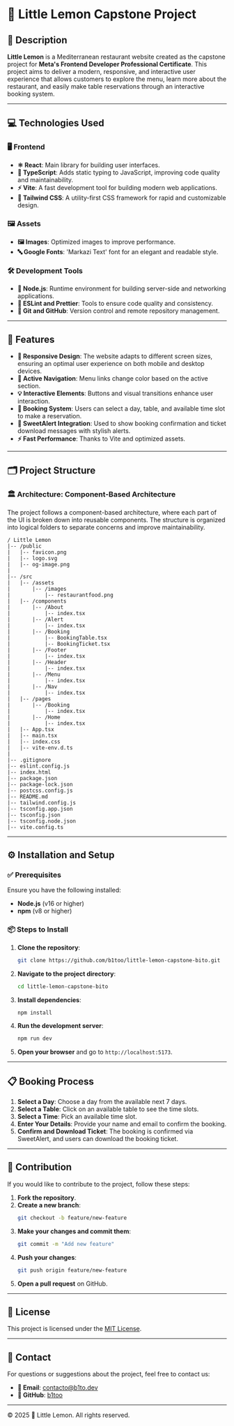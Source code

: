 # 🍋 Little Lemon Capstone Project

## 📖 Description
**Little Lemon** is a Mediterranean restaurant website created as the capstone project for **Meta's Frontend Developer Professional Certificate**. This project aims to deliver a modern, responsive, and interactive user experience that allows customers to explore the menu, learn more about the restaurant, and easily make table reservations through an interactive booking system.

---

## 💻 Technologies Used

### 🖥️ Frontend
- **⚛️ React**: Main library for building user interfaces.
- **📘 TypeScript**: Adds static typing to JavaScript, improving code quality and maintainability.
- **⚡ Vite**: A fast development tool for building modern web applications.
- **🎨 Tailwind CSS**: A utility-first CSS framework for rapid and customizable design.

### 🖼️ Assets
- **🖼️ Images**: Optimized images to improve performance.
- **🔤 Google Fonts**: 'Markazi Text' font for an elegant and readable style.

### 🛠️ Development Tools
- **🧩 Node.js**: Runtime environment for building server-side and networking applications.
- **🧹 ESLint and Prettier**: Tools to ensure code quality and consistency.
- **🔗 Git and GitHub**: Version control and remote repository management.

---

## 🌟 Features
- **📱 Responsive Design**: The website adapts to different screen sizes, ensuring an optimal user experience on both mobile and desktop devices.
- **🎯 Active Navigation**: Menu links change color based on the active section.
- **💡 Interactive Elements**: Buttons and visual transitions enhance user interaction.
- **📅 Booking System**: Users can select a day, table, and available time slot to make a reservation.
- **💌 SweetAlert Integration**: Used to show booking confirmation and ticket download messages with stylish alerts.
- **⚡ Fast Performance**: Thanks to Vite and optimized assets.

---

## 🗂️ Project Structure
### 🏛️ Architecture: Component-Based Architecture
The project follows a component-based architecture, where each part of the UI is broken down into reusable components. The structure is organized into logical folders to separate concerns and improve maintainability.

```
/ Little Lemon
|-- /public
|   |-- favicon.png
|   |-- logo.svg
|   |-- og-image.png
|
|-- /src
|   |-- /assets
|       |-- /images
|           |-- restaurantfood.png
|   |-- /components
|       |-- /About
|           |-- index.tsx
|       |-- /Alert
|           |-- index.tsx
|       |-- /Booking
|           |-- BookingTable.tsx
|           |-- BookingTicket.tsx
|       |-- /Footer
|           |-- index.tsx
|       |-- /Header
|           |-- index.tsx
|       |-- /Menu
|           |-- index.tsx
|       |-- /Nav
|           |-- index.tsx
|   |-- /pages
|       |-- /Booking
|           |-- index.tsx
|       |-- /Home
|           |-- index.tsx
|   |-- App.tsx
|   |-- main.tsx
|   |-- index.css
|   |-- vite-env.d.ts
|
|-- .gitignore
|-- eslint.config.js
|-- index.html
|-- package.json
|-- package-lock.json
|-- postcss.config.js
|-- README.md
|-- tailwind.config.js
|-- tsconfig.app.json
|-- tsconfig.json
|-- tsconfig.node.json
|-- vite.config.ts
```

---

## ⚙️ Installation and Setup

### ✅ Prerequisites
Ensure you have the following installed:
- **Node.js** (v16 or higher)
- **npm** (v8 or higher)

### 📦 Steps to Install
1. **Clone the repository**:
   ```bash
   git clone https://github.com/b1too/little-lemon-capstone-bito.git
   ```
2. **Navigate to the project directory**:
   ```bash
   cd little-lemon-capstone-bito
   ```
3. **Install dependencies**:
   ```bash
   npm install
   ```
4. **Run the development server**:
   ```bash
   npm run dev
   ```
5. **Open your browser** and go to `http://localhost:5173`.

---

## 📋 Booking Process
1. **Select a Day**: Choose a day from the available next 7 days.
2. **Select a Table**: Click on an available table to see the time slots.
3. **Select a Time**: Pick an available time slot.
4. **Enter Your Details**: Provide your name and email to confirm the booking.
5. **Confirm and Download Ticket**: The booking is confirmed via SweetAlert, and users can download the booking ticket.

---

## 🤝 Contribution
If you would like to contribute to the project, follow these steps:
1. **Fork the repository**.
2. **Create a new branch**:
   ```bash
   git checkout -b feature/new-feature
   ```
3. **Make your changes and commit them**:
   ```bash
   git commit -m "Add new feature"
   ```
4. **Push your changes**:
   ```bash
   git push origin feature/new-feature
   ```
5. **Open a pull request** on GitHub.

---

## 📜 License
This project is licensed under the [MIT License](LICENSE).

---

## 📧 Contact
For questions or suggestions about the project, feel free to contact us:
- **📩 Email**: contacto@b1to.dev
- **🐙 GitHub**: [b1too](https://github.com/b1too)

---

© 2025 🍋 Little Lemon. All rights reserved.

